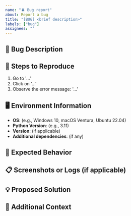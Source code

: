```yaml
---
name: "🪲 Bug report"
about: Report a bug
title: "[BUG] <brief description>"
labels: ["bug"]
assignees: ""
---
```


## 📝 Bug Description

<!-- Provide a clear and concise description of the issue. Include relevant details about what is happening and what was expected. -->

## 📌 Steps to Reproduce

<!-- List the steps to reproduce the issue. If applicable, provide code snippets, screenshots, or links. -->
1. Go to '...'
2. Click on '...'
3. Observe the error message: '...'

## 🖥️ Environment Information

<!-- Provide details about the environment where the bug occurs. -->
- **OS**: (e.g., Windows 10, macOS Ventura, Ubuntu 22.04)
- **Python Version**: (e.g., 3.11)
- **Version**: (if applicable)
- **Additional dependencies**: (if any)

## 📂 Expected Behavior

<!-- Describe what you expected to happen instead of the actual behavior. -->

## 📋 Screenshots or Logs (if applicable)

<!-- If applicable, add screenshots or log outputs that help explain the issue. -->

## 💡 Proposed Solution

<!-- Suggest a possible way to fix the issue, if you have an idea. -->

## 🔗 Additional Context

<!-- Add any other relevant information, such as related issues or external references. -->
